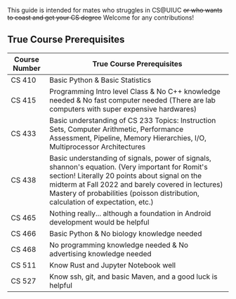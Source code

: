 This guide is intended for mates who struggles in CS@UIUC ~~or who wants to coast and get your CS degree~~ Welcome for any contributions!

## True Course Prerequisites

| Course Number | True Course Prerequisites                                                                                                                                                                                                                                                                 |
| ------------- | ----------------------------------------------------------------------------------------------------------------------------------------------------------------------------------------------------------------------------------------------------------------------------------------- |
| CS 410        | Basic Python & Basic Statistics                                                                                                                                                                                                                                                           |
| CS 415        | Programming Intro level Class & No C++ knowledge needed & No fast computer needed (There are lab computers with super expensive hardwares)                                                                                                                                                |
| CS 433        | Basic understanding of CS 233 Topics: Instruction Sets, Computer Arithmetic, Performance Assessment, Pipeline, Memory Hierarchies, I/O, Multiprocessor Architectures                                                                                                                      |
| CS 438        | Basic understanding of signals, power of signals, shannon's equation. (Very important for Romit's section! Literally 20 points about signal on the midterm at Fall 2022 and barely covered in lectures) Mastery of probabilities (poisson distribution, calculation of expectation, etc.) |
| CS 465        | Nothing really... although a foundation in Android development would be helpful                                                                                                                                                                                                           |
| CS 466        | Basic Python & No biology knowledge needed                                                                                                                                                                                                                                                |
| CS 468        | No programming knowledge needed & No advertising knowledge needed                                                                                                                                                                                                                         |
| CS 511        | Know Rust and Jupyter Notebook well                                                                                                                                                                                                                                                       |
| CS 527        | Know ssh, git, and basic Maven, and a good luck is helpful                                                                                                                                                                                                                                                   |
